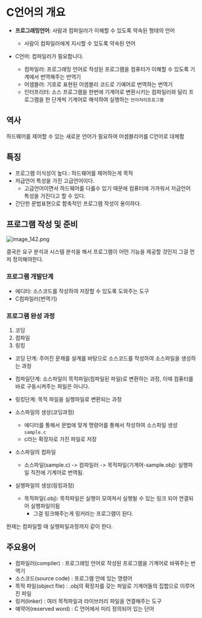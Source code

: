 # C언어의 개요  
  
+ **프로그래밍언어**: 사람과 컴파일러가 이해할 수 있도록 약속된 형태의 언어
  + 사람이 컴파일러에게 지시할 수 있도록 약속된 언어
  
+ C언어: 컴파일러가 필요합니다.
  + 컴파일러: 프로그래밍 언어로 작성된 프로그램을 컴퓨터가 이해할 수 있도록 기계에서 번역해주는 번역기
  + 어셈블러: 기호로 표현된 어셈블리 코드로 기예어로 번역하는 번역기
  + 인터프리터: 소스 프로그램을 한번에 기계어로 변환시키는 컴파일러와 달리 프로그램을 한 단계씩 기계어로 해석하여 실행하는 `언어처리프로그램`  
    
## 역사
하드웨어를 제어할 수 있는 새로운 언어가 필요하여 
어셈블리어를 C언어로 대체함  
  
## 특징
+ 프로그램 이식성이 높다.: 하드웨어를 제어하는게 목적
+ 저급언어 특성을 가진 고급언어이다.
  + 고급언어이면서 하드웨어를 다룰수 있기 때문에 컴퓨터에 가까워서 저급언어 특성을 가진다고 할 수 있다.
+ 간단한 문법표현으로 함축적인 프로그램 작성이 용이하다.  
  
## 프로그램 작성 및 준비

![image_142.png](image_142.png)
  
결국은 요구 분석과 시스템 분석을 해서 프로그램이 어떤 기능을 제공할 것인지 그걸 먼저 정의해야한다.  
  
### 프로그램 개발단계
+ 에디터: 소스코드를 작성하여 저장할 수 있도록 도와주는 도구 
+ C컴파일러(번역기)  
  
### 프로그램 완성 과정
1. 코딩 
2. 컴파일
3. 링킹  

+ 코딩 단계: 주어진 문제를 설계를 바탕으로 소스코드를 작성하여 소스파일을 생성하는 과정  
+ 컴파일단계: 소스파일이 목적파일(컴파일된 파일)로 변환하는 과정, 이때 컴퓨터를 바로 구동시켜주는 파일은 아니다.
+ 링킹단계: 목적 파일을 실행파일로 변환되는 과정  
  
+ 소스파일의 생성(코딩과정)
  + 에디터를 통해서 문법에 맞게 명령어를 통해서 작성하여 소스파일 생성 `sample.c`
  + c라는 확장자로 가진 파일로 저장
  
+ 소스파일의 컴파일
  + 소스파일(sample.c) -> 컴파일러 -> 목적파일(기계어-sample.obj): 실행파일 직전에 기계어로 번역됨.  
  
+ 실행파일의 생성(링킹과정)
  + 목적파일(.obj): 목적파일은 실행이 모여져서 실행될 수 있는 링크 되어 연결되어 실행파일이됨
    + 그걸 링크해주는게 링커라는 프로그램이 된다.
      
  
현재는 컴파일할 때 실행파일과정까지 같이 한다.  
  
## 주요용어
+ 컴파일러(compiler) : 프로그래밍 언어로 작성된 프로그램을 기계어로 바꿔주는 번역기
+ 소스코드(source code) : 프로그램 안에 있는 명령어
+ 목적 파일(object file) : .obj의 확장자를 갖는 파일로 기계어들의 집합으로 이루어진 파일
+ 링커(linker) : 여러 목적파일과 라이브러리 파일을 연결해주는 도구
+ 예약어(reserved word) : C 언어에서 미리 정의되어 있는 단어
    
